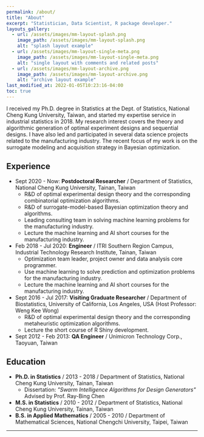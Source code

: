 ```yaml
---
permalink: /about/
title: "About"
excerpt: "Statistician, Data Scientist, R package developer."
layouts_gallery:
  - url: /assets/images/mm-layout-splash.png
    image_path: /assets/images/mm-layout-splash.png
    alt: "splash layout example"
  - url: /assets/images/mm-layout-single-meta.png
    image_path: /assets/images/mm-layout-single-meta.png
    alt: "single layout with comments and related posts"
  - url: /assets/images/mm-layout-archive.png
    image_path: /assets/images/mm-layout-archive.png
    alt: "archive layout example"
last_modified_at: 2022-01-05T10:23:16-04:00
toc: true
---
```


I received my Ph.D. degree in Statistics at the Dept. of Statistics, National Cheng Kung University, Taiwan, and started my expertise service in industrial statistics in 2018.  My research interest covers the theory and algorithmic generation of optimal experiment designs and sequential designs.  I have also led and participated in several data science projects related to the manufacturing industry.  The recent focus of my work is on the surrogate modeling and acquisition strategy in Bayesian optimization.  

## Experience

- Sept 2020 - Now: **Postdoctoral Researcher** / Department of Statistics, National Cheng Kung University, Tainan, Taiwan
  - R&D of optimal experimental design theory and the corresponding combinatorial optimization algorithms.
  - R&D of surrogate-model-based Bayesian optimization theory and algorithms.
  - Leading consulting team in solving machine learning problems for the manufacturing industry.
  - Lecture the machine learning and AI short courses for the manufacturing industry.
- Feb 2018 - Jul 2020: **Engineer** / ITRI Southern Region Campus, Industrial Technology Research Institute, Tainan, Taiwan
  - Optimization team leader, project owner and data analysis core programmer.
  - Use machine learning to solve prediction and optimization problems for the manufacturing industry.
  - Lecture the machine learning and AI short courses for the manufacturing industry.
- Sept 2016 - Jul 2017: **Visiting Graduate Researcher** / Department of Biostatistics, University of California, Los Angeles, USA (Host Professor: Weng Kee Wong)
  - R&D of optimal experimental design theory and the corresponding metaheuristic optimization algorithms.
  - Lecture the short course of R Shiny development.
- Sept 2012 - Feb 2013: **QA Engineer** / Unimicron Technology Corp., Taoyuan, Taiwan

## Education

- **Ph.D. in Statistics** / 2013 - 2018 / Department of Statistics, National Cheng Kung University, Tainan, Taiwan
  - Dissertation: *"Swarm Intelligence Algorithms for Design Generators"* Advised by Prof. Ray-Bing Chen
- **M.S. in Statistics** / 2010 - 2012 / Department of Statistics, National Cheng Kung University, Tainan, Taiwan
- **B.S. in Applied Mathematics** / 2005 - 2010 / Department of Mathematical Sciences, National Chengchi University, Taipei, Taiwan

---

